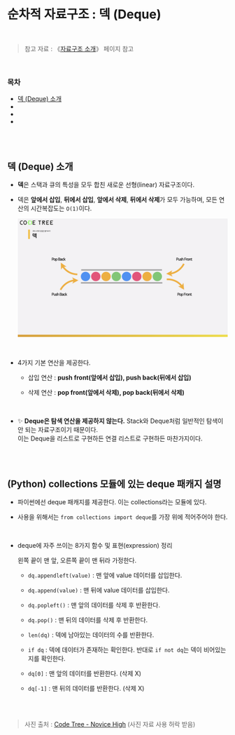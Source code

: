# 순차적 자료구조 : 덱 (Deque)

<br/>

> 참고 자료 : 《<a href="https://github.com/SangYoonLee1231/TIL/blob/main/DataStructure/data_structure_introduction.md">자료구조 소개</a>》 페이지 참고

<br/>

### 목차

- <a href="">덱 (Deque) 소개</a>
- <a href=""></a>
- <a href=""></a>
- <a href=""></a>

<br/><br/>

## 덱 (Deque) 소개

- <strong>덱</strong>은 스택과 큐의 특성을 모두 합친 새로운 선형(linear) 자료구조이다.

- 덱은 <strong>앞에서 삽입</strong>, <strong>뒤에서 삽입</strong>, <strong>앞에서 삭제</strong>, <strong>뒤에서 삭제</strong>가 모두 가능하며, 모든 연산의 시간복잡도는 <code>O(1)</code>이다.

    <img src="img/deque1.png" width="800">

<br/>

- 4가지 기본 연산을 제공한다.

  - 삽입 연산 : <strong>push front(앞에서 삽입), push back(뒤에서 삽입)</strong>

  - 삭제 연산 : <strong>pop front(앞에서 삭제), pop back(뒤에서 삭제)</strong>

<br/>

- ✨ <strong>Deque은 탐색 연산을 제공하지 않는다.</strong> Stack와 Deque처럼 일반적인 탐색이 안 되는 자료구조이기 때문이다.  
  이는 Deque을 리스트로 구현하든 연결 리스트로 구현하든 마찬가지이다.

<br/><br/>

## (Python) collections 모듈에 있는 deque 패캐지 설명

- 파이썬에선 deque 패캐지를 제공한다. 이는 collections라는 모듈에 있다.

- 사용을 위해서는 <code>from collections import deque</code>를 가장 위에 적어주어야 한다.

<br/>

- deque에 자주 쓰이는 8가지 함수 및 표현(expression) 정리

  왼쪽 끝이 맨 앞, 오른쪽 끝이 맨 뒤라 가정한다.

  - <code>dq.appendleft(value)</code> : 맨 앞에 value 데이터를 삽입한다.

  - <code>dq.append(value)</code> :
    맨 뒤에 value 데이터를 삽입한다.

  - <code>dq.popleft()</code> : 맨 앞의 데이터를 삭제 후 반환한다.

  - <code>dq.pop()</code> : 맨 뒤의 데이터를 삭제 후 반환한다.

  - <code>len(dq)</code> : 덱에 남아있는 데이터의 수를 반환한다.

  - <code>if dq</code> : 덱에 데이터가 존재하는 확인한다. 반대로 <code>if not dq</code>는 덱이 비어있는지를 확인한다.

  - <code>dq[0]</code> : 맨 앞의 데이터를 반환한다. (삭제 X)

  - <code>dq[-1]</code> : 맨 뒤의 데이터를 반환한다. (삭제 X)

<br/><br/>

> 사진 출처 : <a href="https://www.codetree.ai/missions">Code Tree - Novice High</a> (사진 자료 사용 허락 받음)
